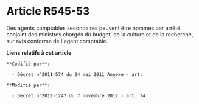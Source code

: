 # Article R545-53

Des agents comptables secondaires peuvent être nommés par arrêté conjoint des ministres chargés du budget, de la culture et
de la recherche, sur avis conforme de l'agent comptable.

**Liens relatifs à cet article**

	**Codifié par**:

	  - Décret n°2011-574 du 24 mai 2011 Annexe - art.

	**Modifié par**:

	  - Décret n°2012-1247 du 7 novembre 2012 - art. 34
